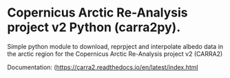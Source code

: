 
# Copernicus Arctic Re-Analysis project v2 Python (carra2py).
Simple python module to download, reprpject and interpolate albedo data in the arctic region for the Copernicus Arctic Re-Analysis project v2 (CARRA2)

Documentation: (https://carra2.readthedocs.io/en/latest/index.html
